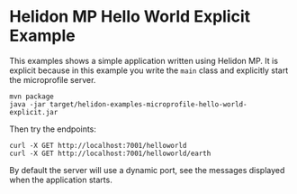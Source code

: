 # Helidon MP Hello World Explicit Example

This examples shows a simple application written using Helidon MP.
It is explicit because in this example you write the `main` class
and explicitly start the microprofile server.

```shell
mvn package
java -jar target/helidon-examples-microprofile-hello-world-explicit.jar
```

Then try the endpoints:

```shell
curl -X GET http://localhost:7001/helloworld
curl -X GET http://localhost:7001/helloworld/earth
```

By default the server will use a dynamic port, see the messages displayed
when the application starts.
